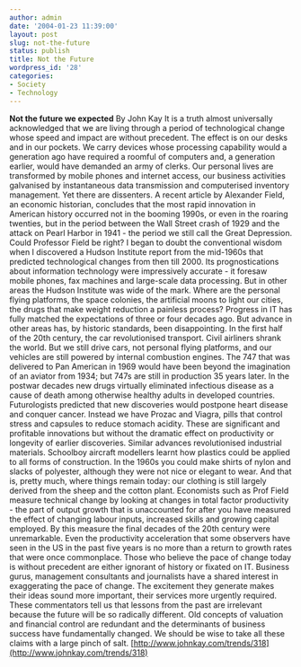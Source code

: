```yaml
---
author: admin
date: '2004-01-23 11:39:00'
layout: post
slug: not-the-future
status: publish
title: Not the Future
wordpress_id: '28'
categories:
- Society
- Technology
---
```


**Not the future we expected** By John Kay It is a truth almost
universally acknowledged that we are living through a period of
technological change whose speed and impact are without precedent. The
effect is on our desks and in our pockets. We carry devices whose
processing capability would a generation ago have required a roomful of
computers and, a generation earlier, would have demanded an army of
clerks. Our personal lives are transformed by mobile phones and internet
access, our business activities galvanised by instantaneous data
transmission and computerised inventory management. Yet there are
dissenters. A recent article by Alexander Field, an economic historian,
concludes that the most rapid innovation in American history occurred
not in the booming 1990s, or even in the roaring twenties, but in the
period between the Wall Street crash of 1929 and the attack on Pearl
Harbor in 1941 - the period we still call the Great Depression. Could
Professor Field be right? I began to doubt the conventional wisdom when
I discovered a Hudson Institute report from the mid-1960s that predicted
technological changes from then till 2000. Its prognostications about
information technology were impressively accurate - it foresaw mobile
phones, fax machines and large-scale data processing. But in other areas
the Hudson Institute was wide of the mark. Where are the personal flying
platforms, the space colonies, the artificial moons to light our cities,
the drugs that make weight reduction a painless process? Progress in IT
has fully matched the expectations of three or four decades ago. But
advance in other areas has, by historic standards, been disappointing.
In the first half of the 20th century, the car revolutionised transport.
Civil airliners shrank the world. But we still drive cars, not personal
flying platforms, and our vehicles are still powered by internal
combustion engines. The 747 that was delivered to Pan American in 1969
would have been beyond the imagination of an aviator from 1934; but 747s
are still in production 35 years later. In the postwar decades new drugs
virtually eliminated infectious disease as a cause of death among
otherwise healthy adults in developed countries. Futurologists predicted
that new discoveries would postpone heart disease and conquer cancer.
Instead we have Prozac and Viagra, pills that control stress and
capsules to reduce stomach acidity. These are significant and profitable
innovations but without the dramatic effect on productivity or longevity
of earlier discoveries. Similar advances revolutionised industrial
materials. Schoolboy aircraft modellers learnt how plastics could be
applied to all forms of construction. In the 1960s you could make shirts
of nylon and slacks of polyester, although they were not nice or elegant
to wear. And that is, pretty much, where things remain today: our
clothing is still largely derived from the sheep and the cotton plant.
Economists such as Prof Field measure technical change by looking at
changes in total factor productivity - the part of output growth that is
unaccounted for after you have measured the effect of changing labour
inputs, increased skills and growing capital employed. By this measure
the final decades of the 20th century were unremarkable. Even the
productivity acceleration that some observers have seen in the US in the
past five years is no more than a return to growth rates that were once
commonplace. Those who believe the pace of change today is without
precedent are either ignorant of history or fixated on IT. Business
gurus, management consultants and journalists have a shared interest in
exaggerating the pace of change. The excitement they generate makes
their ideas sound more important, their services more urgently required.
These commentators tell us that lessons from the past are irrelevant
because the future will be so radically different. Old concepts of
valuation and financial control are redundant and the determinants of
business success have fundamentally changed. We should be wise to take
all these claims with a large pinch of salt.
[http://www.johnkay.com/trends/318](http://www.johnkay.com/trends/318)
